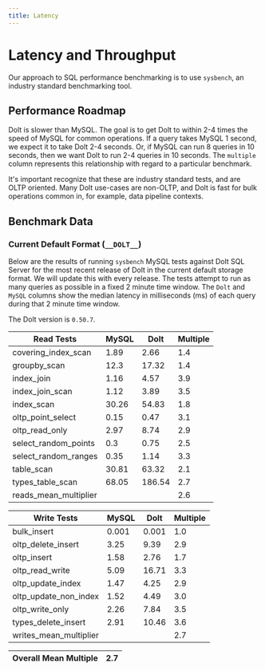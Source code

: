 ```yaml
---
title: Latency
---
```


# Latency and Throughput

Our approach to SQL performance benchmarking is to use `sysbench`, an
industry standard benchmarking tool.

## Performance Roadmap

Dolt is slower than MySQL. The goal is to get Dolt to within 2-4 times
the speed of MySQL for common operations. If a query takes MySQL 1
second, we expect it to take Dolt 2-4 seconds. Or, if MySQL can run 8
queries in 10 seconds, then we want Dolt to run 2-4 queries in 10
seconds. The `multiple` column represents this relationship with
regard to a particular benchmark.

It's important recognize that these are industry standard tests, and
are OLTP oriented. Many Dolt use-cases are non-OLTP, and Dolt is fast
for bulk operations common in, for example, data pipeline contexts.

## Benchmark Data

### Current Default Format (`__DOLT__`)

Below are the results of running `sysbench` MySQL tests against Dolt
SQL Server for the most recent release of Dolt in the current default 
storage format. We will update this with every release. The tests 
attempt to run as many queries as possible in a fixed 2 minute time 
window. The `Dolt` and `MySQL` columns show the median latency in 
milliseconds (ms) of each query during that 2 minute time window.

The Dolt version is `0.50.7`.

<!-- START___DOLT___LATENCY_RESULTS_TABLE -->
|       Read Tests        | MySQL |  Dolt  | Multiple |
|-------------------------|-------|--------|----------|
| covering\_index\_scan   |  1.89 |   2.66 |      1.4 |
| groupby\_scan           |  12.3 |  17.32 |      1.4 |
| index\_join             |  1.16 |   4.57 |      3.9 |
| index\_join\_scan       |  1.12 |   3.89 |      3.5 |
| index\_scan             | 30.26 |  54.83 |      1.8 |
| oltp\_point\_select     |  0.15 |   0.47 |      3.1 |
| oltp\_read\_only        |  2.97 |   8.74 |      2.9 |
| select\_random\_points  |   0.3 |   0.75 |      2.5 |
| select\_random\_ranges  |  0.35 |   1.14 |      3.3 |
| table\_scan             | 30.81 |  63.32 |      2.1 |
| types\_table\_scan      | 68.05 | 186.54 |      2.7 |
| reads\_mean\_multiplier |       |        |      2.6 |

|       Write Tests        | MySQL | Dolt  | Multiple |
|--------------------------|-------|-------|----------|
| bulk\_insert             | 0.001 | 0.001 |      1.0 |
| oltp\_delete\_insert     |  3.25 |  9.39 |      2.9 |
| oltp\_insert             |  1.58 |  2.76 |      1.7 |
| oltp\_read\_write        |  5.09 | 16.71 |      3.3 |
| oltp\_update\_index      |  1.47 |  4.25 |      2.9 |
| oltp\_update\_non\_index |  1.52 |  4.49 |      3.0 |
| oltp\_write\_only        |  2.26 |  7.84 |      3.5 |
| types\_delete\_insert    |  2.91 | 10.46 |      3.6 |
| writes\_mean\_multiplier |       |       |      2.7 |

| Overall Mean Multiple | 2.7 |
|-----------------------|-----|
<!-- END___DOLT___LATENCY_RESULTS_TABLE -->
<br/>

